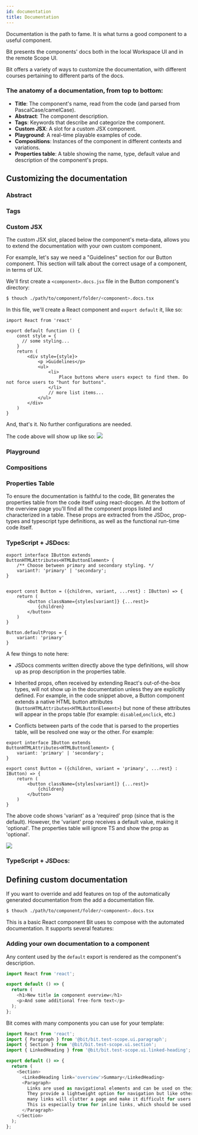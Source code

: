 ```yaml
---
id: documentation
title: Documentation
---
```


Documentation is the path to fame. It is what turns a good component to a useful component. 

Bit presents the components' docs both in the local Workspace UI and in the remote Scope UI. 

Bit offers a variety of ways to customize the documentation, with different courses pertaining to different parts of the docs.

### The anatomy of a documentation, from top to bottom:

* __Title__: The component's name, read from the code (and parsed from PascalCase/camelCase).
* __Abstract__: The component description. 
* __Tags__: Keywords that describe and categorize the component. 
* __Custom JSX__: A slot for a custom JSX component.
* __Playground__: A real-time playable examples of code.
* __Compositions__: Instances of the component in different contexts and variations.  
* __Properties table__: A table showing the name, type, default value and description of the component's props.

## Customizing the documentation

### Abstract

### Tags

### Custom JSX
The custom JSX slot, placed below the component's meta-data, allows you to extend the documentation with your own custom component.

For example, let's say we need a "Guidelines" section for our Button component. This section will talk about the correct usage of a component, in terms of UX.

We'll first create a `<component>.docs.jsx` file in the Button component's directory:
```sh
$ thouch ./path/to/component/folder/<component>.docs.tsx
```

In this file, we'll create a React component and `export default` it, like so:

```tsx
import React from 'react'

export default function () {
    const style = {
      // some styling...
    }
    return (
        <div style={style}>
            <p >Guidelines</p>
            <ul>
                <li>
                    Place buttons where users expect to find them. Do not force users to "hunt for buttons".
                </li>
                // more list items...
            </ul>
        </div>
    )
}
```
And, that's it. No further configurations are needed.

The code above will show up like so:
![](https://res.cloudinary.com/blog-assets/image/upload/v1595893358/Screen_Shot_2020-07-28_at_2.39.53_jcccrz.png)


### Playground

### Compositions

###  Properties Table

To ensure the documentation is faithful to the code, Bit generates the properties table from the code itself using react-docgen. At the bottom of the overview page you'll find all the component props listed and characterized in a table. These props are extracted from the JSDoc, prop-types and typescript type definitions, as well as the functional run-time code itself.

### TypeScript + JSDocs:
```tsx
export interface IButton extends  ButtonHTMLAttributes<HTMLButtonElement> {
    /** Choose between primary and secondary styling. */
    variant?: 'primary' | 'secondary';
}


export const Button = ({children, variant, ...rest} : IButton) => {
    return (
        <button className={styles[variant]} {...rest}>
            {children}
        </button>
    )
}

Button.defaultProps = {
    variant: 'primary'
}
```

A few things to note here:

* JSDocs comments written directly above the type definitions, will show up as prop description in the properties table.

* Inherited props, often received by extending React's out-of-the-box types, will not show up in the documentation unless they are explicitly defined. For example, in the code snippet above, a Button component extends a native HTML button attributes (`ButtonHTMLAttributes<HTMLButtonElement>`) but none of these attributes will appear in the props table (for example: `disabled`,`onclick`, etc.)


*  Conflicts between parts of the code that is parsed to the properties table, will be resolved one way or the other.
For example:
```tsx
export interface IButton extends  ButtonHTMLAttributes<HTMLButtonElement> {
    variant: 'primary' | 'secondary';
}

export const Button = ({children, variant = 'primary', ...rest} : IButton) => {
    return (
        <button className={styles[variant]} {...rest}>
            {children}
        </button>
    )
}
```
The above code shows 'variant' as a 'required' prop (since that is the default). However, the 'variant' prop receives a default value, making it 'optional'. The properties table will ignore TS and show the prop as 'optional'. 


![](https://res.cloudinary.com/blog-assets/image/upload/v1595377690/props_screenshot_vuv0px.png)

### TypeScript + JSDocs:





## Defining custom documentation

If you want to override and add features on top of the automatically generated documentation from the add a documentation file.

```sh
$ thouch ./path/to/component/folder/<component>.docs.tsx
```

This is a basic React component Bit uses to compose with the automated documentation. It supports several features:

### Adding your own documentation to a component

Any content used by the `default` export is rendered as the component's description.

```javascript
import React from 'react';

export default () => {
  return (
    <h1>New title in component overview</h1>
    <p>And some additional free-form text</p>
  );
};
```

Bit comes with many components you can use for your template:

```javascript
import React from 'react';
import { Paragraph } from '@bit/bit.test-scope.ui.paragraph';
import { Section } from '@bit/bit.test-scope.ui.section';
import { LinkedHeading } from '@bit/bit.test-scope.ui.linked-heading';

export default () => {
  return (
    <Section>
      <LinkedHeading link='overview'>Summary</LinkedHeading>
      <Paragraph>
        Links are used as navigational elements and can be used on their own or inline with text. 
        They provide a lightweight option for navigation but like other interactive elements, too 
        many links will clutter a page and make it difficult for users to identify their next steps. 
        This is especially true for inline links, which should be used sparingly.
      </Paragraph>
    </Section>
  );
};
```
